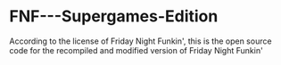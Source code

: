 # FNF---Supergames-Edition
According to the license of Friday Night Funkin', this is the open source code for the recompiled and modified version of Friday Night Funkin'
